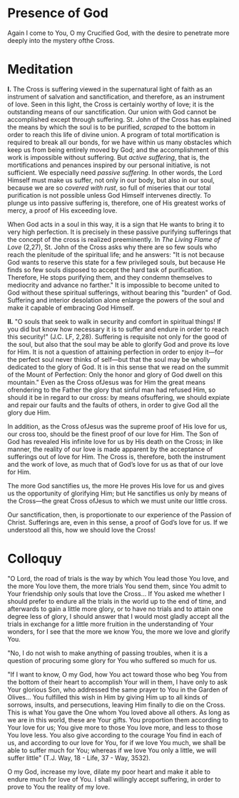 # Presence of God

Again I come to You, O my Crucified God, with the desire to penetrate more deeply into the mystery ofthe Cross.

# Meditation

**I.** The Cross is suffering viewed in the supernatural light of faith as an instrument of salvation and sanctification, and therefore, as an instrument of love. Seen in this light, the Cross is certainly worthy of love; it is the outstanding means of our sanctification. Our union with God cannot be accomplished except through suffering. St. John of the Cross has explained the means by which the soul is to be purified, *scraped* to the bottom in order to reach this life of divine union. A program of total mortification is required to break all our bonds, for we have within us many obstacles which keep us from being entirely moved by God; and the accomplishment of this work is impossible without suffering. But *active suffering*, that is, the mortifications and penances inspired by our personal initiative, is not sufficient. We especially need *passive suffering*. In other words, the Lord Himself must make us suffer, not only in our body, but also in our soul, because we are so *covered with rust*, so full of miseries that our total purification is not possible unless God Himself intervenes directly. To plunge us into passive suffering is, therefore, one of His greatest works of mercy, a proof of His exceeding love.

When God acts in a soul in this way, it is a sign that He wants to bring it to very high perfection. It is precisely in these passive purifying sufferings that the concept of the cross is realized preeminently. In *The Living Flame of Love* (2,27), St. John of the Cross asks why there are so few souls who reach the plenitude of the spiritual life; and he answers: "It is not because God wants to reserve this state for a few privileged souls, but because He finds so few souls disposed to accept the hard task of purification. Therefore, He stops purifying them, and they condemn themselves to mediocrity and advance no farther." It is impossible to become united to God without these spiritual sufferings, without bearing this "burden" of God. Suffering and interior desolation alone enlarge the powers of the soul and make it capable of embracing God Himself.

**II.** "O souls that seek to walk in security and comfort in spiritual things! If you did but know how necessary it is to suffer and endure in order to reach this security!" (J.C. LF, 2,28). Suffering is requisite not only for the good of the soul, but also that the soul may be able to glorify God and prove its love for Him. It is not a question of attaining perfection in order to enjoy it—for the perfect soul never thinks of self—but that the soul may be wholly dedicated to the glory of God. It is in this sense that we read on the summit of the Mount of Perfection: Only the honor and glory of God dwell on this mountain." Even as the Cross ofJesus was for Him the great means ofrendering to the Father the glory that sinful man had refused Him, so should it be in regard to our cross: by means ofsuffering, we should expiate and repair our faults and the faults of others, in order to give God all the glory due Him.

In addition, as the Cross ofJesus was the supreme proof of His love for us, our cross too, should be the finest proof of our love for Him. The Son of God has revealed His infinite love for us by His death on the Cross; in like manner, the reality of our love is made apparent by the acceptance of sufferings out of love for Him. The Cross is, therefore, both the instrument and the work of love, as much that of God’s love for us as that of our love for Him.

The more God sanctifies us, the more He proves His love for us and gives us the opportunity of glorifying Him; but He sanctifies us only by means of the Cross—the great Cross ofJesus to which we must unite our little cross.

Our sanctification, then, is proportionate to our experience of the Passion of Christ. Sufferings are, even in this sense, a proof of God’s love for us. If we understood all this, how we should love the Cross!

# Colloquy

"O Lord, the road of trials is the way by which You lead those You love, and the more You love them, the more trials You send them, since You admit to Your friendship only souls that love the Cross... If You asked me whether I should prefer to endure all the trials in the world up to the end of time, and afterwards to gain a little more glory, or to have no trials and to attain one degree less of glory, I should answer that I would most gladly accept all the trials in exchange for a little more fruition in the understanding of Your wonders, for I see that the more we know You, the more we love and glorify You.

"No, I do not wish to make anything of passing troubles, when it is a question of procuring some glory for You who suffered so much for us.

"If I want to know, O my God, how You act toward those who beg You from the bottom of their heart to accomplish Your will in them, I have only to ask Your glorious Son, who addressed the same prayer to You in the Garden of Olives... You fulfilled this wish in Him by giving Him up to all kinds of sorrows, insults, and persecutions, leaving Him finally to die on the Cross. This is what You gave the One whom You loved above all others. As long as we are in this world, these are Your gifts. You proportion them according to Your love for us; You give more to those You love more, and less to those You love less. You also give according to the courage You find in each of us, and according to our love for You, for if we love You much, we shall be able to suffer much for You; whereas if we love You only a little, we will suffer little" (T.J. Way, 18 - Life, 37 - Way, 3532).

O my God, increase my love, dilate my poor heart and make it able to endure much for love of You. I shall willingly accept suffering, in order to prove to You the reality of my love.
